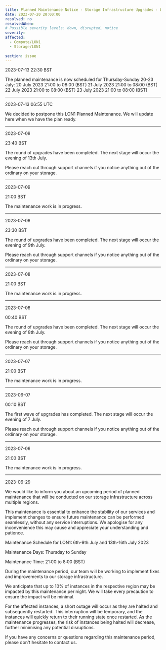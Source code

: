```yaml
---
title: Planned Maintenance Notice - Storage Infrastructure Upgrades - LON1
date: 2023-07-20 20:00:00
resolved: no
resolvedWhen:
# Possible severity levels: down, disrupted, notice
severity: 
affected:
  - Compute/LON1
  - Storage/LON1
    
section: issue
---
```


2023-07-13 22:30 BST

The planned maintenance is now scheduled for Thursday-Sunday 20-23 July:
20 July 2023 21:00 to 08:00 (BST)
21 July 2023 21:00 to 08:00 (BST)
22 July 2023 21:00 to 08:00 (BST)
23 July 2023 21:00 to 08:00 (BST)

---

2023-07-13 06:55 UTC 

We decided to postpone this LON1 Planned Maintenance. We will update here when we have the plan ready.

---

2023-07-09

23:40 BST

The round of upgrades have been completed. The next stage will occur the evening of 13th July.

Please reach out through support channels if you notice anything out of the ordinary on your storage.

---

2023-07-09

21:00 BST

The maintenance work is in progress.

---

2023-07-08

23:30 BST

The round of upgrades have been completed. The next stage will occur the evening of 9th July.

Please reach out through support channels if you notice anything out of the ordinary on your storage.

---

2023-07-08

21:00 BST

The maintenance work is in progress.

---

2023-07-08

00:40 BST

The round of upgrades have been completed. The next stage will occur the evening of 8th July.

Please reach out through support channels if you notice anything out of the ordinary on your storage.

---

2023-07-07

21:00 BST

The maintenance work is in progress.

---

2023-06-07

00:10 BST

The first wave of upgrades has completed. The next stage will occur the evening of 7 July.

Please reach out through support channels if you notice anything out of the ordinary on your storage.

---

2023-07-06

21:00 BST

The maintenance work is in progress.

---

2023-06-29

We would like to inform you about an upcoming period of planned maintenance that will be conducted on our storage infrastructure across multiple regions.

This maintenance is essential to enhance the stability of our services and implement changes to ensure future maintenance can be performed seamlessly, without any service interruptions. We apologise for any inconvenience this may cause and appreciate your understanding and patience.

Maintenance Schedule for LON1: 6th-9th July and 13th-16th July 2023

Maintenance Days: Thursday to Sunday

Maintenance Time: 21:00 to 8:00 (BST)

During the maintenance period, our team will be working to implement fixes and improvements to our storage infrastructure. 

We anticipate that up to 10% of instances in the respective region may be impacted by this maintenance per night. We will take every precaution to ensure the impact will be minimal.

For the affected instances, a short outage will occur as they are halted and subsequently restarted. This interruption will be temporary, and the instances will quickly return to their running state once restarted. As the maintenance progresses, the risk of instances being halted will decrease, further minimising any potential disruptions.

If you have any concerns or questions regarding this maintenance period, please don't hesitate to contact us.
